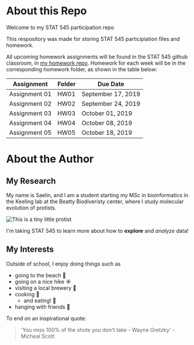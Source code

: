 # About this Repo

Welcome to my STAT 545 participation repo

This respository was made for storing STAT 545 participiation files and homework. 


All upcoming homework assignments will be found in the STAT 545 github classroom, in [my homework repo](https://github.com/STAT545-UBC-hw-2019-20/stat545-hw-SaelinB). Homework for each week will be in the corresponding homework folder, as shown in the table below: 

| Assignment	| Folder | Due Date |
| ----------- | ------ |------------ |
| Assignment 01 |	HW01 | September 17, 2019 |
| Assignment 02 |	HW02 | September 24, 2019 |
| Assignment 03 |	HW03 | October 01, 2019 |
| Assignment 04 |	HW04 | October 08, 2019 |
| Assignment 05 |	HW05 | October 18, 2019 |


# About the Author

## My Research

My name is Saelin, and I am a student starting my MSc in bioinformatics in the Keeling lab at the Beatty Biodiveristy center, where I study molecular evolution of protists.

![This is a tiny little protist](https://danocivan.files.wordpress.com/2015/03/paramecium.jpg?w=325&h=197)

I'm taking STAT 545 to learn more about how to **explore** and *analyze* data! 

## My Interests 

Outside of school, I enjoy doing things such as

* going to the beach :ocean:
* going on a nice hike :sunny:  
* visiting a local brewery :beer:
* cooking :stew:
  + and eating! :fork_and_knife:
* hanging with friends :two_women_holding_hands:


To end on an inspirational quote: 
>'You miss 100% of the shots you don't take - Wayne Gretzky' - Micheal Scott



